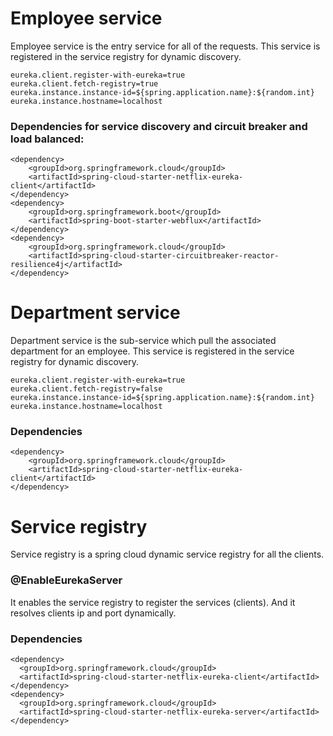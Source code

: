 # Employee service
Employee service is the entry service for all of the requests. This service is registered in the service registry for dynamic discovery.
```
eureka.client.register-with-eureka=true
eureka.client.fetch-registry=true
eureka.instance.instance-id=${spring.application.name}:${random.int}
eureka.instance.hostname=localhost
```
### Dependencies for service discovery and circuit breaker and load balanced:
```
<dependency>
	<groupId>org.springframework.cloud</groupId>
	<artifactId>spring-cloud-starter-netflix-eureka-client</artifactId>
</dependency>
<dependency>
	<groupId>org.springframework.boot</groupId>
	<artifactId>spring-boot-starter-webflux</artifactId>
</dependency>
<dependency>
	<groupId>org.springframework.cloud</groupId>
	<artifactId>spring-cloud-starter-circuitbreaker-reactor-resilience4j</artifactId>
</dependency>
```
# Department service
Department service is the sub-service which pull the associated department for an employee. This service is registered in the service registry for dynamic discovery.
```
eureka.client.register-with-eureka=true
eureka.client.fetch-registry=false
eureka.instance.instance-id=${spring.application.name}:${random.int}
eureka.instance.hostname=localhost
```

### Dependencies
```
<dependency>
	<groupId>org.springframework.cloud</groupId>
	<artifactId>spring-cloud-starter-netflix-eureka-client</artifactId>
</dependency>
```


# Service registry
Service registry is a spring cloud dynamic service registry for all the clients. 

### @EnableEurekaServer
It enables the service registry to register the services (clients). And it resolves clients ip and port dynamically.


### Dependencies
```
<dependency>
  <groupId>org.springframework.cloud</groupId>
  <artifactId>spring-cloud-starter-netflix-eureka-client</artifactId>
</dependency>
<dependency>
  <groupId>org.springframework.cloud</groupId>
  <artifactId>spring-cloud-starter-netflix-eureka-server</artifactId>
</dependency>
```

